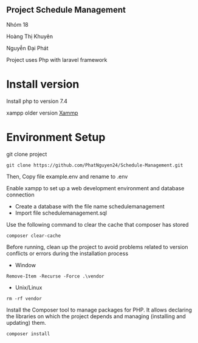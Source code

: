 ## Project Schedule Management
Nhóm 18

Hoàng Thị Khuyên

Nguyễn Đại Phát

Project uses Php with laravel framework
# Install version
Install php to version 7.4

xampp older version [Xammp](https://sourceforge.net/projects/xampp/files/XAMPP%20Windows/7.4.16/)

# Environment Setup
git clone project

```shell
git clone https://github.com/PhatNguyen24/Schedule-Management.git
```
Then, Copy file example.env and rename to .env

Enable xampp to set up a web development environment and database connection
- Create a database with the file name schedulemanagement
- Import file schedulemanagement.sql

Use the following command to clear the cache that composer has stored

```shell
composer clear-cache
```

Before running, clean up the project to avoid problems related to version conflicts or errors during the installation process

- Window

```shell
Remove-Item -Recurse -Force .\vendor
```

- Unix/Linux

```shell
rm -rf vendor
```

Install the Composer tool to manage packages for PHP. It allows declaring the libraries on which the project depends and managing (installing and updating) them.

```shell
composer install
```








